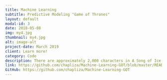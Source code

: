```yaml
---
title: Machine Learning
subtitle: Predictive Modeling "Game of Thrones"
layout: default
modal-id: 3
date: 2018-05-08
img: my4.jpg
thumbnail: my4.jpg
alt: image-alt
project-date: March 2019
client: Learn more!
category: Code
description: There are approximately 2,000 characters in A Song of Ice and Fire by George R.R. Martin. The task is to predict which characters in the series will live or die (based on the data from the first 5 books), and give data-driven recommendations on how to survive in Game of Thrones. A great way to practice some feature engineering, variable selection, and model development. No spoilers, just Data Science. *wink wink* 
link: https://github.com/chapliza/Machine-Learning-GOT/blob/master/README.md
GitHub: https://github.com/chapliza/Machine-Learning-GOT
---
```

